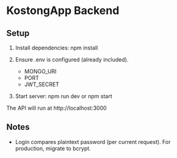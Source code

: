 # KostongApp Backend

## Setup
1. Install dependencies:
   npm install

2. Ensure .env is configured (already included).
   - MONGO_URI
   - PORT
   - JWT_SECRET

3. Start server:
   npm run dev
   or
   npm start

The API will run at http://localhost:3000

## Notes
- Login compares plaintext password (per current request). For production, migrate to bcrypt.
